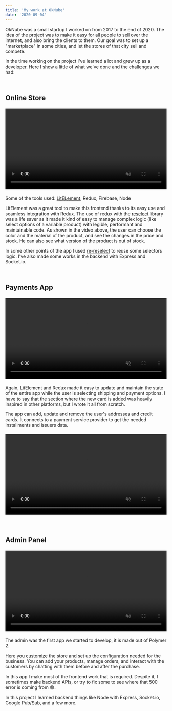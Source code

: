 ```yaml
---
title: 'My work at OkNube'
date: '2020-09-04'
---
```


OkNube was a small startup I worked on from 2017 to the end of 2020. The idea of the project was to make it easy for all people to sell over the internet, and also bring the clients to them. Our goal was to set up a "marketplace" in some cities, and let the stores of that city sell and compete.

In the time working on the project I've learned a lot and grew up as a developer. Here I show a little of what we've done and the challenges we had:

<br>

## Online Store
<figure class="video_container" style="width: 100%; max-width: 550px; margin: 20px 0;">
  <video muted="true" autoplay="true" loop style="width: 100%">
    <source src="/videos/ok-nube-store.mp4" type="video/mp4">
  </video>
</figure>

Some of the tools used: [LitELement](https://lit-element.polymer-project.org/), Redux, Firebase, Node

LitElement was a great tool to make this frontend thanks to its easy use and seamless integration with Redux. The use of redux with the [reselect](https://github.com/reduxjs/reselect) library was a life saver as it made it kind of easy to manage complex logic (like select options of a variable product) with legible, performant and maintainable code. As shown in the video above, the user can choose the color and the material of the product, and see the changes in the price and stock. He can also see what version of the product is out of stock.

In some other points of the app I used [re-reselect](https://github.com/toomuchdesign/re-reselect) to reuse some selectors logic. I've also made some works in the backend with Express and Socket.io.

<br>

## Payments App

<figure class="video_container" style="width: 100%; max-width: 550px; margin: 20px 0;">
  <video muted="true" autoplay="true" loop style="width: 100%">
    <source src="/videos/ok-nube-purchase.mp4" type="video/mp4">
  </video>
</figure>

Again, LitElement and Redux made it easy to update and maintain the state of the entire app while the user is selecting shipping and payment options. I have to say that the section where the new card is added was heavily inspired in other platforms, but I wrote it all from scratch.

The app can add, update and remove the user's addresses and credit cards. It connects to a payment service provider to get the needed installments and issuers data. 
<figure class="video_container" style="width: 100%; max-width: 550px; margin: 20px 0;">
  <video muted="true" autoplay="true" loop style="width: 100%">
    <source src="/videos/new-card.mp4" type="video/mp4">
  </video>
</figure>

<br>

## Admin Panel

<figure class="video_container" style="width: 100%; max-width: 550px; margin: 20px 0;">
  <video muted="true" autoplay="true" loop style="width: 100%">
    <source src="/videos/ok-nube-admin.mp4" type="video/mp4">
  </video>
</figure>

The admin was the first app we started to develop, it is made out of Polymer 2. 

Here you customize the store and set up the configuration needed for the business. You can add your products, manage orders, and interact with the customers by chatting with them before and after the purchase. 

In this app I make most of the frontend work that is required. Despite it, I sometimes make backend APIs, or try to fix some to see where that 500 error is coming from 😅.

In this project I learned backend things like Node with Express, Socket.io, Google Pub/Sub, and a few more.
